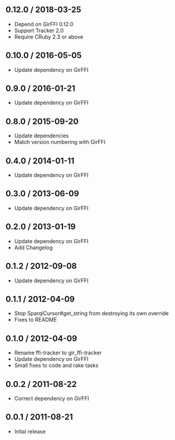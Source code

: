 ## 0.12.0 / 2018-03-25

* Depend on GirFFI 0.12.0
* Support Tracker 2.0
* Require CRuby 2.3 or above

## 0.10.0 / 2016-05-05

* Update dependency on GirFFI

## 0.9.0 / 2016-01-21

* Update dependency on GirFFI

## 0.8.0 / 2015-09-20

* Update dependencies
* Match version numbering with GirFFI

## 0.4.0 / 2014-01-11

* Update dependency on GirFFI

## 0.3.0 / 2013-06-09

* Update dependency on GirFFI

## 0.2.0 / 2013-01-19

* Update dependency on GirFFI
* Add Changelog

## 0.1.2 / 2012-09-08

* Update dependency on GirFFI

## 0.1.1 / 2012-04-09

* Stop SparqlCursor#get_string from destroying its own override
* Fixes to README

## 0.1.0 / 2012-04-09

* Rename ffi-tracker to gir_ffi-tracker
* Update dependency on GirFFI
* Small fixes to code and rake tasks

## 0.0.2 / 2011-08-22

* Correct dependency on GirFFI

## 0.0.1 / 2011-08-21

* Inital release
